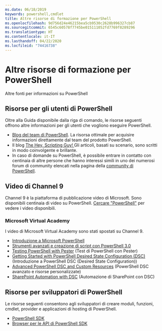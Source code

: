 ```yaml
---
ms.date: 06/18/2019
keywords: powershell,cmdlet
title: Altre risorse di formazione per PowerShell
ms.openlocfilehash: 9d756d24e46215bea5cb9530c2628b996327cb87
ms.sourcegitcommit: 6545c60578f7745be015111052fd7769f8289296
ms.translationtype: HT
ms.contentlocale: it-IT
ms.lasthandoff: 04/22/2020
ms.locfileid: "74416738"
---
```

# <a name="more-powershell-learning"></a>Altre risorse di formazione per PowerShell

Altre fonti per informazioni su PowerShell

## <a name="resources-for-powershell-users"></a>Risorse per gli utenti di PowerShell

Oltre alla Guida disponibile dalla riga di comando, le risorse seguenti offrono altre informazioni per gli utenti che vogliono eseguire PowerShell.

- [Blog del team di PowerShell](https://devblogs.microsoft.com/powershell/). La risorsa ottimale per acquisire informazioni direttamente dal team del prodotto PowerShell.
- Il blog [The Hey, Scripting Guy! ](https://devblogs.microsoft.com/scripting/)Gli articoli, basati su scenario, sono scritti in modo coinvolgente e brillante.
- In caso di domande su PowerShell, è possibile entrare in contatto con centinaia di altre persone che hanno interessi simili in uno dei numerosi forum di community elencati nella pagina della [community di PowerShell](/powershell/#pivot=main&panel=community).

## <a name="channel-9-videos"></a>Video di Channel 9

Channel 9 è la piattaforma di pubblicazione video di Microsoft. Sono disponibili centinaia di video su PowerShell. [Cercare "PowerShell"](https://channel9.msdn.com/Search?term=PowerShell&sortBy=top-rated) per vedere i video disponibili.

### <a name="microsoft-virtual-academy"></a>Microsoft Virtual Academy

I video di Microsoft Virtual Academy sono stati spostati su Channel 9.

- [Introduzione a Microsoft PowerShell](https://channel9.msdn.com/Series/Getting-Started-with-Microsoft-PowerShell)
- [Strumenti avanzati e creazione di script con PowerShell 3.0](https://channel9.msdn.com/Series/Advanced-Tools-and-Scripting-with-PowerShell-3.0-Jump-Start)
- [Testing PowerShell with Pester](https://channel9.msdn.com/Series/Testing-PowerShell-with-Pester) (Test di PowerShell con Pester)
- [Getting Started with PowerShell Desired State Configuration (DSC)](https://channel9.msdn.com/Series/Getting-Started-with-PowerShell-DSC) (Introduzione a PowerShell DSC (Desired State Configuration))
- [Advanced PowerShell DSC and Custom Resources](https://channel9.msdn.com/Series/Advanced-PowerShell-DSC-and-Custom-Resources) (PowerShell DSC avanzato e risorse personalizzate)
- [SharePoint Automation with DSC](https://channel9.msdn.com/Series/SharePoint-Automation-with-DSC) (Automazione di SharePoint con DSC)

## <a name="resources-for-powershell-developers"></a>Risorse per sviluppatori di PowerShell

Le risorse seguenti consentono agli sviluppatori di creare moduli, funzioni, cmdlet, provider e applicazioni di hosting di PowerShell.

- [PowerShell SDK](/powershell/scripting/developer/windows-powershell)
- [Browser per le API di PowerShell SDK](/dotnet/api/system.management.automation)
